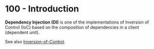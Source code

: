 # 100 - Introduction

**Dependency Injection (DI)** is one of the implementations of Inversion of Control (IoC) based on the composition of dependencies in a client (dependent unit).

See also [Inversion-of-Control](https://github.com/vanHeemstraSystems/inversion-of-control).
